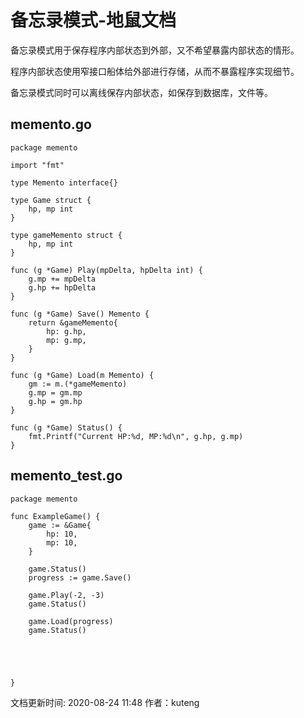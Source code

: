 # 备忘录模式-地鼠文档

备忘录模式用于保存程序内部状态到外部，又不希望暴露内部状态的情形。

程序内部状态使用窄接口船体给外部进行存储，从而不暴露程序实现细节。

备忘录模式同时可以离线保存内部状态，如保存到数据库，文件等。

## memento.go <a id="2mknyv"></a>

```text
package memento

import "fmt"

type Memento interface{}

type Game struct {
    hp, mp int
}

type gameMemento struct {
    hp, mp int
}

func (g *Game) Play(mpDelta, hpDelta int) {
    g.mp += mpDelta
    g.hp += hpDelta
}

func (g *Game) Save() Memento {
    return &gameMemento{
        hp: g.hp,
        mp: g.mp,
    }
}

func (g *Game) Load(m Memento) {
    gm := m.(*gameMemento)
    g.mp = gm.mp
    g.hp = gm.hp
}

func (g *Game) Status() {
    fmt.Printf("Current HP:%d, MP:%d\n", g.hp, g.mp)
}
```

## memento\_test.go <a id="4fkysr"></a>

```text
package memento

func ExampleGame() {
    game := &Game{
        hp: 10,
        mp: 10,
    }

    game.Status()
    progress := game.Save()

    game.Play(-2, -3)
    game.Status()

    game.Load(progress)
    game.Status()

    
    
    
    
}
```

文档更新时间: 2020-08-24 11:48   作者：kuteng

